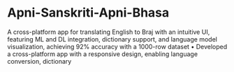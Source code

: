 # Apni-Sanskriti-Apni-Bhasa
A cross-platform app for translating English to Braj with an intuitive UI, featuring ML and DL integration, dictionary support, and language model visualization, achieving 92% accuracy with a 1000-row dataset • Developed a cross-platform app with a responsive design, enabling language conversion, dictionary
